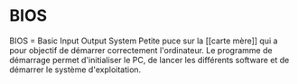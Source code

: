 
# BIOS
BIOS = Basic Input Output System
Petite puce sur la [[carte mère]] qui a pour objectif de démarrer correctement l'ordinateur. Le programme de démarrage permet d'initialiser le PC, de lancer les différents software et de démarrer le système d'exploitation. 